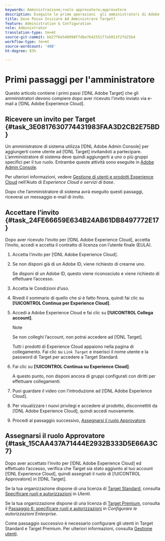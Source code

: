 ```yaml
---
keywords: Amministrazione;ruolo approvatore;approvatore
description: Eseguite le prime operazioni  gli amministratori di Adobe Target dopo aver ricevuto l'invito inviato via e-mail all'Adobe Experience Cloud.
title: Dove Posso Iniziare Ad Amministrare Target?
feature: Administration & Configuration
role: Administrator
translation-type: tm+mt
source-git-commit: bb27f6e540998f7dbe7642551f7a5013f2fd25b4
workflow-type: tm+mt
source-wordcount: '408'
ht-degree: 83%

---
```



# Primi passaggi per l&#39;amministratore

Questo articolo contiene i primi passi [!DNL Adobe Target] che gli amministratori devono compiere dopo aver ricevuto l&#39;invito inviato via e-mail a [!DNL Adobe Experience Cloud].

## Ricevere un invito per Target {#task_3E0817630774431983FAA3D2CB2E75BD}

Un amministratore di sistema utilizza [!DNL Adobe Admin Console] per aggiungerti come utente ad [!DNL Target] invitandoti a partecipare. L’amministratore di sistema deve quindi aggiungerti a uno o più gruppi specifici per il tuo ruolo. Entrambe queste attività sono eseguite in [Adobe Admin Console](https://adminconsole.adobe.com).

Per ulteriori informazioni, vedere [Gestione di utenti e prodotti  Experience Cloud](https://experienceleague.adobe.com/docs/core-services/interface/manage-users-and-products/admin-getting-started.html) nell&#39;Aiuto di *Experience Cloud e servizi di base*.

Dopo che l’amministratore di sistema avrà eseguito questi passaggi, riceverai un messaggio e-mail di invito.

## Accettare l’invito {#task_24FE66659E634B24AB61DB8497772E17}

Dopo aver ricevuto l’invito per [!DNL Adobe Experience Cloud], accetta l’invito, accedi e accetta il contratto di licenza con l’utente finale (EULA).

1. Accetta l’invito per [!DNL Adobe Experience Cloud].
1. Se non disponi già di un Adobe ID, viene richiesto di crearne uno.

   Se disponi di un Adobe ID, questo viene riconosciuto e viene richiesto di effettuare l’accesso.
1. Accetta le Condizioni d’uso.
1. Rivedi il sommario di quello che si è fatto finora, quindi fai clic su **[!UICONTROL Continua per Experience Cloud]**.
1. Accedi a Adobe Experience Cloud e fai clic su **[!UICONTROL Collega account]**.

   >[!NOTE]
   >
   >Se non colleghi l’account, non potrai accedere ad [!DNL Target].

   Tutti i prodotti di Experience Cloud appaiono nella pagina di collegamento. Fai clic su `Link Target` e inserisci il nome utente e la password di Target per accedere a Target Standard.
1. Fai clic su **[!UICONTROL Continua su Experience Cloud]**.

   A questo punto, non disponi ancora di gruppi configurati con diritti per effettuare collegamenti.
1. Puoi guardare il video con l’introduzione ad [!DNL Adobe Experience Cloud].
1. Per visualizzare i nuovi privilegi e accedere al prodotto, disconnettiti da [!DNL Adobe Experience Cloud], quindi accedi nuovamente.
1. Procedi al passaggio successivo, [Assegnarsi il ruolo Approvatore](/help/administrating-target/start-target.md#task_15CAA437A71444E2932B333D5E66A3C7).

## Assegnarsi il ruolo Approvatore {#task_15CAA437A71444E2932B333D5E66A3C7}

Dopo aver accettato l’invito per [!DNL Adobe Experience Cloud] ed effettuato l’accesso, verifica che Target sia stato aggiunto al tuo account [!DNL Experience Cloud], quindi assegnati il ruolo di [!UICONTROL Approvatore] in [!DNL Target].

Se la tua organizzazione dispone di una licenza di [Target Standard](/help/c-intro/intro.md#section_ACD5EFF17AAB4E979CBEFA0145CCD905), consulta [Specificare ruoli e autorizzazioni](/help/administrating-target/c-user-management/c-user-management/user-management.md#roles-permissions) in *Utenti*.

Se la tua organizzazione dispone di una licenza di [Target Premium](/help/c-intro/intro.md#premium), consulta il [Passaggio 6: specificare ruoli e autorizzazioni](/help/administrating-target/c-user-management/property-channel/properties-overview.md#section_8C425E43E5DD4111BBFC734A2B7ABC80) in *Configurare le autorizzazioni Enterprise*.

Come passaggio successivo è necessario configurare gli utenti in Target Standard e Target Premium. Per ulteriori informazioni, consulta [Gestione utenti](/help/administrating-target/c-user-management/user-management.md).